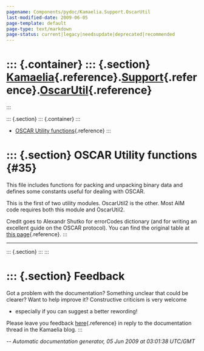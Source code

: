 ```yaml
---
pagename: Components/pydoc/Kamaelia.Support.OscarUtil
last-modified-date: 2009-06-05
page-template: default
page-type: text/markdown
page-status: current|legacy|needsupdate|deprecated|recommended
---
```

::: {.container}
::: {.section}
[Kamaelia](/Components/pydoc/Kamaelia.html){.reference}.[Support](/Components/pydoc/Kamaelia.Support.html){.reference}.[OscarUtil](/Components/pydoc/Kamaelia.Support.OscarUtil.html){.reference}
=================================================================================================================================================================================================
:::

::: {.section}
::: {.container}
:::

-   [OSCAR Utility functions](#35){.reference}
:::

::: {.section}
OSCAR Utility functions {#35}
=======================

This file includes functions for packing and unpacking binary data and
defines some constants useful for dealing with OSCAR.

This is the first of two utility modules. OscarUtil2 is the other. Most
AIM code requires both this module and OscarUtil2.

Credit goes to Alexandr Shutko for errorCodes dictionary (and for
writing an excellent guide on the OSCAR protocol). You can find the
original table at [this
page](http://iserverd.khstu.ru/oscar/auth_failed.html){.reference}.
:::

------------------------------------------------------------------------

::: {.section}
:::
:::

::: {.section}
Feedback
========

Got a problem with the documentation? Something unclear that could be
clearer? Want to help improve it? Constructive criticism is very welcome
- especially if you can suggest a better rewording!

Please leave you feedback
[here](../../../cgi-bin/blog/blog.cgi?rm=viewpost&nodeid=1142023701){.reference}
in reply to the documentation thread in the Kamaelia blog.
:::

*\-- Automatic documentation generator, 05 Jun 2009 at 03:01:38 UTC/GMT*
